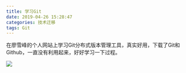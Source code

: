 ```yaml
---
title: 学习Git
date: 2019-04-26 15:28:47
categories: 技术迁移
tags: Git
---
```

在廖雪峰的个人网站上学习Git分布式版本管理工具，真实好用，下载了Git和Github，一直没有利用起来，好好学习一下过程。

![](https://linkenwild.github.io/images/purple.jpg)
